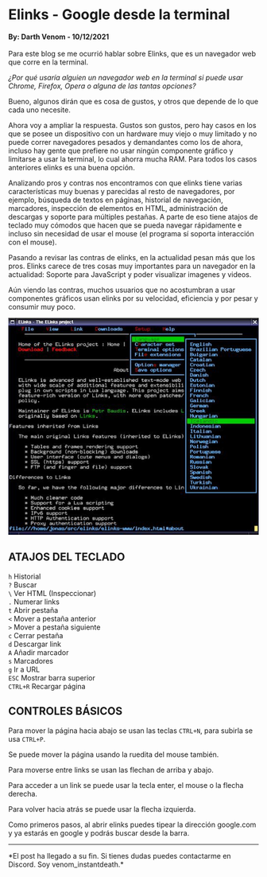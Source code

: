 # Elinks - Google desde la terminal
<b>By: Darth Venom - 10/12/2021</b>
<br>
<br>
Para este blog se me ocurrió hablar sobre Elinks, que es un navegador web que corre en la terminal.

*¿Por qué usaría alguien un navegador web en la terminal si puede usar Chrome, Firefox, Opera o alguna de las tantas opciones?*

Bueno, algunos dirán que es cosa de gustos, y otros que depende de lo que cada uno necesite.

Ahora voy a ampliar la respuesta. Gustos son gustos, pero hay casos en los que se posee un dispositivo con un hardware muy viejo o muy limitado y no puede correr navegadores pesados y demandantes como los de ahora, incluso hay gente que prefiere no usar ningún componente gráfico y limitarse a usar la terminal, lo cual ahorra mucha RAM. Para todos los casos anteriores elinks es una buena opción.

Analizando pros y contras nos encontramos con que elinks tiene varias características muy buenas y parecidas al resto de navegadores, por ejemplo, búsqueda de textos en páginas, historial de navegación, marcadores, inspección de elementos en HTML, administración de descargas y soporte para múltiples pestañas. A parte de eso tiene atajos de teclado muy cómodos que hacen que se pueda navegar rápidamente e incluso sin necesidad de usar el mouse (el programa sí soporta interacción con el mouse).

Pasando a revisar las contras de elinks, en la actualidad pesan más que los pros. Elinks carece de tres cosas muy importantes para un navegador en la actualidad: Soporte para JavaScript y poder visualizar imagenes y videos.

Aún viendo las contras, muchos usuarios que no acostumbran a usar componentes gráficos usan elinks por su velocidad, eficiencia y por pesar y consumir muy poco.

![img](media/c54.jpg)

## ATAJOS DEL TECLADO

`h`       Historial<br>
`?`       Buscar<br>
`\`       Ver HTML (Inspeccionar)<br>
`.`       Numerar links<br>
`t`       Abrir pestaña<br>
`<`       Mover a pestaña anterior<br>
`>`       Mover a pestaña siguiente<br>
`c`       Cerrar pestaña<br>
`d`       Descargar link<br>
`A`       Añadir marcador<br>
`s`       Marcadores<br>
`g`       Ir a URL<br>
`ESC`     Mostrar barra superior<br>
`CTRL+R`  Recargar página<br>

## CONTROLES BÁSICOS

Para mover la página hacia abajo se usan las teclas `CTRL+N`, para subirla se usa `CTRL+P`.

Se puede mover la página usando la ruedita del mouse también.

Para moverse entre links se usan las flechan de arriba y abajo.

Para acceder a un link se puede usar la tecla enter, el mouse o la flecha derecha.

Para volver hacia atrás se puede usar la flecha izquierda.

Como primeros pasos, al abrir elinks puedes tipear la dirección google.com y ya estarás en google y podrás buscar desde la barra.
<br>
<hr>
*El post ha llegado a su fin. Si tienes dudas puedes contactarme en Discord. Soy venom_instantdeath.*
